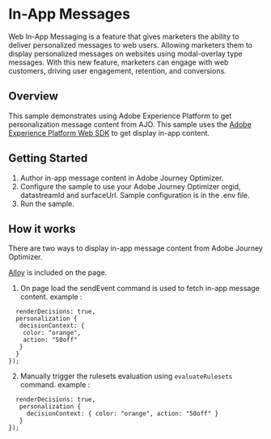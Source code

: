 # In-App Messages
Web In-App Messaging is a feature that gives marketers the ability to deliver personalized messages to web users. 
Allowing marketers them to display personalized messages on websites using modal-overlay type messages.
With this new feature, marketers can engage with web customers, driving user engagement, retention, and conversions.


## Overview

This sample demonstrates using Adobe Experience Platform to get personalization message content from AJO.
This sample uses the [Adobe Experience Platform Web SDK](https://experienceleague.adobe.com/docs/experience-platform/edge/home.html) to get display in-app content.

## Getting Started

1. Author in-app message content in Adobe Journey Optimizer.
2. Configure the sample to use your Adobe Journey Optimizer orgid,  datastreamId and surfaceUrl. Sample configuration is in the .env file.
3. Run the sample.

## How it works

There are two ways to display in-app message content from Adobe Journey Optimizer.

[Alloy](https://experienceleague.adobe.com/docs/experience-platform/edge/home.html) is included on the page.
1. On page load the sendEvent command is used to fetch in-app message content.
   example :

```alloy("sendEvent", {
  renderDecisions: true,
  personalization {
   decisionContext: {
    color: "orange",
    action: "50off"
   }
  }
});
```

2. Manually trigger the rulesets evaluation using `evaluateRulesets` command.
   example : 

```alloy("evaluateRulesets", {
  renderDecisions: true,
   personalization {
     decisionContext: { color: "orange", action: "50off" }
   }
});
```
